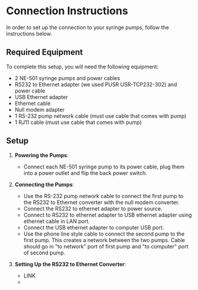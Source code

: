 # Connection Instructions

In order to set up the connection to your syringe pumps, follow the instructions below.

## Required Equipment

To complete this setup, you will need the following equipment:
- 2 NE-501 syringe pumps and power cables
- RS232 to Ethernet adapter (we used PUSR USR-TCP232-302) and power cable
- USB Ethernet adapter
- Ethernet cable
- Null modem adapter
- 1 RS-232 pump network cable (must use cable that comes with pump)
- 1 RJ11 cable (must use cable that comes with pump)

## Setup

1. **Powering the Pumps**:
   - Connect each NE-501 syringe pump to its power cable, plug them into a power outlet and flip the back power switch.
2. **Connecting the Pumps**:
   - Use the RS-232 pump network cable to connect the first pump to the RS232 to Ethernet converter with the null modem converter.
   - Connect the RS232 to ethernet adapter to power source.
   - Connect to RS232 to ethernet adapter to USB ethernet adapter using ethernet cable in LAN port.
   - Connect the USB ethernet adapter to computer USB port.
   - Use the phone line style cable to connect the second pump to the first pump. This creates a network between the two pumps. Cable should go in "to network" port of first pump and "to computer" port of second pump.

3. **Setting Up the RS232 to Ethernet Converter**:
   - LINK
   - 
